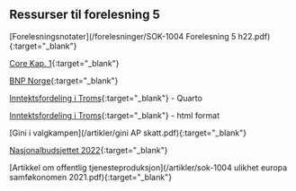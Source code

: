 ## Ressurser til forelesning 5

[Forelesningsnotater](/forelesninger/SOK-1004 Forelesning 5 h22.pdf){:target="_blank"}

[Core Kap. 1](https://www.core-econ.org/the-economy/book/text/01.html#subheadline){:target="_blank"}

[BNP Norge](https://www.ssb.no/nasjonalregnskap-og-konjunkturer/nasjonalregnskap/statistikk/nasjonalregnskap){:target="_blank"}

[Inntektsfordeling i Troms](/rkode/F5_inntektsfordeling_2015.qmd){:target="_blank"} - Quarto


[Inntektsfordeling i Troms](/rkode/F5_inntektsfordeling_2015.html){:target="_blank"} - html format


[Gini i valgkampen](/artikler/gini AP skatt.pdf){:target="_blank"}

[Nasjonalbudsjettet 2022](https://www.regjeringen.no/contentassets/57a14a2bcf0e4970a23d4199714d0001/no/pdfs/stm202120220001000dddpdfs.pdf){:target="_blank"}

[Artikkel om offentlig tjenesteproduksjon](/artikler/sok-1004 ulikhet europa samføkonomen 2021.pdf){:target="_blank"}
